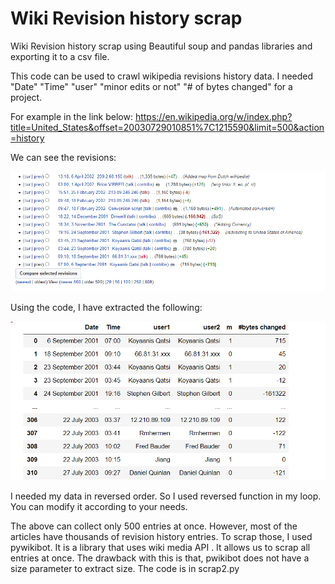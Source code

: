 # Wiki Revision history scrap

Wiki Revision history scrap using Beautiful soup and pandas libraries and exporting it to a csv file.

This code can be used to crawl wikipedia revisions history data. 
I needed "Date" "Time" "user" "minor edits or not" "# of bytes changed" for a project. 

For example in the link below: 
https://en.wikipedia.org/w/index.php?title=United_States&offset=20030729010851%7C1215590&limit=500&action=history 


We can see the revisions:

![](img/webscrapB.PNG)


Using the code, I have extracted the following:

![](img/webScrapA.PNG)

I needed my data in reversed order. So I used reversed function in my loop. You can modify it according to your needs.


The above  can collect only 500 entries at once.
However, most of the articles have thousands of revision history entries.
To scrap those, I used pywikibot. It is a library that uses wiki media API .
It allows us to scrap all entries at once. 
The drawback with this is that, pwikibot does not have a size parameter to extract size.
The code is in scrap2.py
